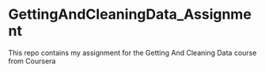 # GettingAndCleaningData_Assignment
This repo contains my assignment for the Getting And Cleaning Data course from Coursera
